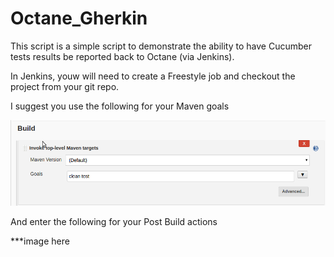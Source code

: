 # Octane_Gherkin
This script is a simple script to demonstrate the ability to have Cucumber tests results be reported back to Octane (via Jenkins).

In Jenkins, youw will need to create a Freestyle job and checkout the project from your git repo.

I suggest you use the following for your Maven goals

![Jenkins Build Section](docImg/jenkinsBuild.png?raw=true)

And enter the following for your Post Build actions

***image here
